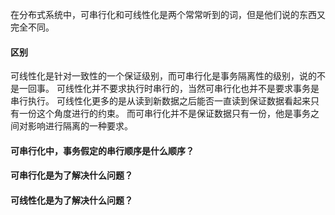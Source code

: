 在分布式系统中，可串行化和可线性化是两个常常听到的词，但是他们说的东西又完全不同。

#### 区别
可线性化是针对一致性的一个保证级别，而可串行化是事务隔离性的级别，说的不是一回事。
可线性化并不要求执行时串行的，当然可串行化也并不是要求事务是串行执行。
可线性化更多的是从读到新数据之后能否一直读到保证数据看起来只有一份这个角度进行的约束。
而可串行化并不是保证数据只有一份，他是事务之间对影响进行隔离的一种要求。

#### 可串行化中，事务假定的串行顺序是什么顺序？

#### 可串行化是为了解决什么问题？
#### 可线性化是为了解决什么问题？


